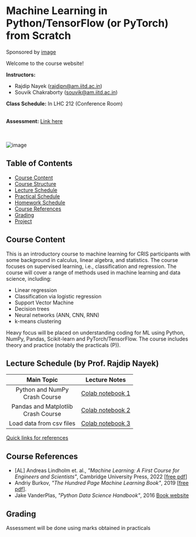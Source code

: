 # Machine Learning in Python/TensorFlow (or PyTorch) from Scratch 
Sponsored by [image](https://github.com/coursesAM/CRIS2024/assets/109568856/7c9fa0d3-63f1-4f31-b333-607fb96491ae)

Welcome to the course website!

**Instructors:** 
* Rajdip Nayek (rajdipn@am.iitd.ac.in) 
* Souvik Chakraborty (souvik@am.iitd.ac.in)                 

**Class Schedule:** In LHC 212 (Conference Room)
<br> <br>

**Assessment:** [Link here](https://docs.google.com/spreadsheets/d/1oaMR--Ofa2Eu0D2LOyaoEWSXh9rScNR0IEASY-Cl-B8/edit?usp=sharing)

<br> <br>
![image](https://github.com/coursesAM/CRIS2024/assets/109568856/4ab3910d-6044-4b56-a66f-bfb0964ba97c)



## Table of Contents
- [Course Content](#course-content)
- [Course Structure](#course-structure)
- [Lecture Schedule](#lecture-schedule)
- [Practical Schedule](#practical-schedule)
- [Homework Schedule](#homework-schedule)
- [Course References](#course-references)
- [Grading](#grading)
- [Project](#project)

## Course Content
This is an introductory course to machine learning for CRIS participants with some background in calculus, linear algebra, and statistics. The course focuses on supervised learning, i.e., classification and regression. The course will cover a range of methods used in machine learning and data science, including:
- Linear regression
- Classification via logistic regression
- Support Vector Machine 
- Decision trees
- Neural networks (ANN, CNN, RNN)
- k-means clustering

Heavy focus will be placed on understanding coding for ML using Python, NumPy, Pandas, Scikit-learn and PyTorch/TensorFlow.
The course includes theory and practice (notably the practicals (P)). 


## Lecture Schedule (by Prof. Rajdip Nayek)
| Main Topic |Lecture Notes | 
|:----------:|:------------------------------:|
| Python and NumPy <br> Crash Course|  [Colab notebook 1](https://colab.research.google.com/drive/1MvKS3JogqtJHrBfzyFMOcOa0eVskMB4S#scrollTo=el7ocr07qte-) |
| Pandas and Matplotlib <br> Crash Course|  [Colab notebook 2](https://colab.research.google.com/drive/1sl88MXV_6cictN1vaSEd6J_82swB9zYt) |
| Load data from csv files |  [Colab notebook 3](https://colab.research.google.com/drive/1sl88MXV_6cictN1vaSEd6J_82swB9zYt) |

[Quick links for references](https://vedraiyani.github.io/notes-1/ipynb/index.html)

## Course References
* [AL] Andreas Lindholm et. al., *"Machine Learning: A First Course for Engineers and Scientists"*, Cambridge University Press, 2022 [[free pdf](http://smlbook.org/book/sml-book-draft-latest.pdf)]
* Andriy Burkov, *"The Hundred Page Machine Learning Book"*, 2019 [[free pdf](http://ema.cri-info.cm/wp-content/uploads/2019/07/2019BurkovTheHundred-pageMachineLearning.pdf)].
* Jake VanderPlas, *"Python Data Science Handbook"*, 2016 [Book website](https://jakevdp.github.io/PythonDataScienceHandbook/index.html)

## Grading  
Assessment will be done using marks obtained in practicals

